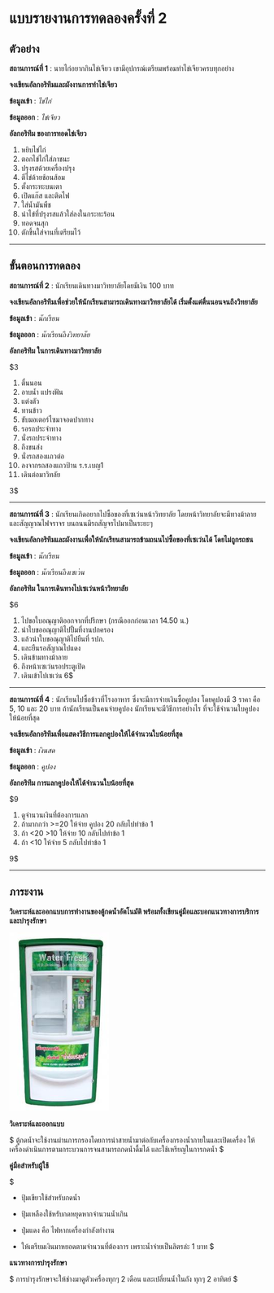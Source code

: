 # แบบรายงานการทดลองครั้งที่ 2

## ตัวอย่าง

**สถานการณ์ที่ 1** : นายไก่อยากกินไข่เจียว เขามีอุปกรณ์เตรียมพร้อมทำไข่เจียวครบทุกอย่าง

**จงเขียนอัลกอริทึมและผังงานการทำไข่เจียว**

**ข้อมูลเข้า** : _ไข่ไก่_

**ข้อมูลออก** : _ไข่เจียว_

**อัลกอริทึม ของการทอดไข่เจียว**

1.  หยิบไข่ไก่
2.  ตอกไข่ไก่ใส่ภาชนะ
3.  ปรุงรสด้วยเครื่องปรุง
4.  ตีไข่ด้วยช้อนส้อม
5.  ตั้งกระทะบนเตา
6.  เปิดแก๊ส และติดไฟ
7.  ใส่น้ำมันพืช
8.  นำไข่ที่ปรุงรสแล้วใส่ลงในกระทะร้อน
9.  ทอดจนสุก
10. ตักขึ้นใส่จานที่เตรียมไว้

----------

## ขั้นตอนการทดลอง

**สถานการณ์ที่ 2** : นักเรียนเดินทางมาวิทยาลัยโดยมีเงิน 100 บาท

**จงเขียนอัลกอริทึมเพื่อช่วยให้นักเรียนสามารถเดินทางมาวิทยาลัยได้ เริ่มตั้งแต่ตื่นนอนจนถึงวิทยาลัย**

**ข้อมูลเข้า** : $นักเรียน$

**ข้อมูลออก** : $นักเรียนถึงวิทยาลัย$

**อัลกอริทึม ในการเดินทางมาวิทยาลัย**

$3

1.  ตื่นนอน
2.  อาบน้ำ แปรงฟัน
3.  แต่งตัว
4.  ทานข้าว
5.  ขับมอเตอร์ไซมาจอดปากทาง
6.  รอรถประจำทาง
7.  นั่งรถประจำทาง
8.  ถึงขนส่ง
9.  นั่งรถสองแถวต่อ
10. ลงจากรถสองแถวป้าน ร.ร.เบญ1
11. เดินต่อมาวิทลัย

3$

----------

**สถานการณ์ที่ 3** : นักเรียนเกิดอยากไปซื้อของที่เซเว่นหน้าวิทยาลัย โดยหน้าวิทยาลัยจะมีทางม้าลาย และสัญญาณไฟจราจร บนถนนมีรถสัญจรไปมาเป็นระยะๆ

**จงเขียนอัลกอริทึมและผังงานเพื่อให้นักเรียนสามารถข้ามถนนไปซื้อของที่เซเว่นได้ โดยไม่ถูกรถชน**

**ข้อมูลเข้า** : $นักเรียน$

**ข้อมูลออก** : $นักเรียนถึงเซเว่น$

**อัลกอริทึม ในการเดินทางไปเซเว่นหน้าวิทยาลัย**

$6

1.  ไปขอใบอณุญาติออกจากที่ปรึกษา (กรณีออกก่อนเวลา 14.50 น.)
2.  นำใบขออณุญาติไปปั้มที่งานปกครอง
3.  แล้วนำใบขอณุญาติไปยืนที่ รปภ.
4.  และยืนรอสัญาณไปแดง
5.  เดินข้ามทางม้าลาย
6.  ถึงหน้าเซเว่นรอประตูเปิด
7.  เดินเข้าไปเซเว่น
6$

----------

**สถานการณ์ที่ 4** : นักเรียนไปซื้อข้าวที่โรงอาหาร ซึ่งจะมีการจ่ายเงินซื้อคูปอง โดยคูปองมี 3 ราคา คือ 5, 10 และ 20 บาท ถ้านักเรียนเป็นคนจ่ายคูปอง นักเรียนจะมีวิธีการอย่างไร ที่จะใช้จำนวนใบคูปองให้น้อยที่สุด

**จงเขียนอัลกอริทึมเพื่อแสดงวิธีการแลกคูปองให้ได้จำนวนใบน้อยที่สุด**

**ข้อมูลเข้า** : $เงินสด$

**ข้อมูลออก** : $คูปอง$

**อัลกอริทึม การแลกคูปองให้ได้จำนวนใบน้อยที่สุด**

$9

1.  ดูจำนวนเงินที่ต้องการแลก
2.  ถ้ามากกว่า >=20 ให้จ่าย คูปอง 20 กลับไปทำข้อ 1 
3.  ถ้า <20  >10 ให้จ่าย 10 กลับไปทำข้อ 1
4.  ถ้า <10 ให้จ่่าย 5 กลับไปทำข้อ 1

9$

----------

## ภาระงาน

**วิเคราะห์และออกแบบการทำงานของตู้กดน้ำอัตโนมัติ พร้อมทั้งเขียนคู่มือและบอกแนวทางการบริการและบำรุงรักษา**

![File not found](img/drink1.jpg)

**วิเคราะห์และออกแบบ**

$ ตู้กดน้ำจะใช้งานผ่านการกรองโดยการนำสายน้ำมาต่อกับเครื่องกรองน้ำภายในและเปิดเครื่อง ให้เครื่องดำเนินการตามกระบวนการจนสามารถกดน้ำดื้มได้ และใช้เหรียญในการกดน้ำ $

**คู่มือสำหรับผู้ใช้**

$
- ปุ้มเขียวใช้สำหรับกดน้ำ  

- ปุ้มเหลืองใช้หรับกดหยุดหากจำนวนน้ำเกิน

- ปุ่มแดง คือ ไฟหากเครื่องกำลังทำงาน 

- ให้เตรียมเงินมาหยอดตามจำนวนที่ต้องการ เพราะน้ำจ่ายเป็นลิตรล่ะ 1 บาท
$

**แนวทางการบำรุงรักษา**

$ การบำรุงรักษาจะให้ช่างมาดูตัวเครื่องทุกๆ 2 เดือน และเปลี่ยนน้ำในถัง ทุกๆ 2 อาทิตย์ 
$
